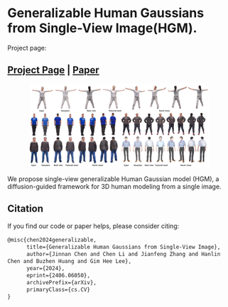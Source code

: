 # Generalizable Human Gaussians from Single-View Image(HGM).
Project page: 
## [Project Page](https://jinnan-chen.github.io/projects/HGM/) | [Paper](https://arxiv.org/abs/2406.06050)

<p align="center">
  <img src="teaser.png" alt="Teaser"  style="width:80%">
</p>

We propose single-view generalizable Human Gaussian model (HGM), a diffusion-guided framework for 3D human modeling from a single image.


## Citation
If you find our code or paper helps, please consider citing:
```
@misc{chen2024generalizable,
      title={Generalizable Human Gaussians from Single-View Image}, 
      author={Jinnan Chen and Chen Li and Jianfeng Zhang and Hanlin Chen and Buzhen Huang and Gim Hee Lee},
      year={2024},
      eprint={2406.06050},
      archivePrefix={arXiv},
      primaryClass={cs.CV}
}
